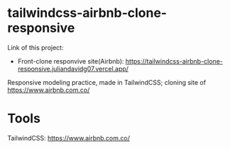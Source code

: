 # tailwindcss-airbnb-clone-responsive
Link of this project:
- Front-clone responvive site(Airbnb): https://tailwindcss-airbnb-clone-responsive.juliandavidg07.vercel.app/

Responsive modeling practice, made in TailwindCSS; cloning site of https://www.airbnb.com.co/

# Tools

TailwindCSS: https://www.airbnb.com.co/
